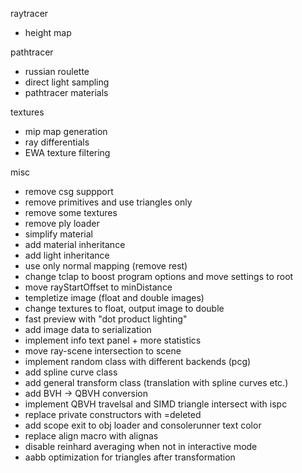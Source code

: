 raytracer
 - height map

pathtracer
 - russian roulette
 - direct light sampling
 - pathtracer materials

textures
 - mip map generation
 - ray differentials
 - EWA texture filtering

misc
 - remove csg suppport
 - remove primitives and use triangles only
 - remove some textures
 - remove ply loader
 - simplify material
 - add material inheritance
 - add light inheritance
 - use only normal mapping (remove rest)
 - change tclap to boost program options and move settings to root
 - move rayStartOffset to minDistance
 - templetize image (float and double images)
 - change textures to float, output image to double
 - fast preview with "dot product lighting"
 - add image data to serialization
 - implement info text panel + more statistics
 - move ray-scene intersection to scene
 - implement random class with different backends (pcg)
 - add spline curve class
 - add general transform class (translation with spline curves etc.)
 - add BVH -> QBVH conversion
 - implement QBVH travelsal and SIMD triangle intersect with ispc
 - replace private constructors with =deleted
 - add scope exit to obj loader and consolerunner text color
 - replace align macro with alignas
 - disable reinhard averaging when not in interactive mode
 - aabb optimization for triangles after transformation
